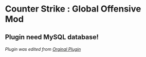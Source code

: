# Counter Strike : Global Offensive Mod
## Plugin need MySQL database!
###### Plugin was edited from [Orginal Plugin](https://forums.alliedmods.net/showthread.php?t=294858)





